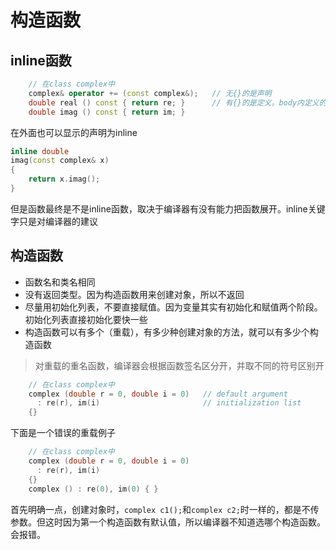 # 构造函数

## inline函数

```cpp
    // 在class complex中
    complex& operator += (const complex&);   // 无{}的是声明
    double real () const { return re; }      // 有{}的是定义。body内定义的函数会建议inline
    double imag () const { return im; }
```

在外面也可以显示的声明为inline

```cpp
inline double
imag(const complex& x)
{
    return x.imag();
}
```

但是函数最终是不是inline函数，取决于编译器有没有能力把函数展开。inline关键字只是对编译器的建议

## 构造函数

- 函数名和类名相同
- 没有返回类型。因为构造函数用来创建对象，所以不返回
- 尽量用初始化列表，不要直接赋值。因为变量其实有初始化和赋值两个阶段。初始化列表直接初始化要快一些
- 构造函数可以有多个（重载），有多少种创建对象的方法，就可以有多少个构造函数

> 对重载的重名函数，编译器会根据函数签名区分开，并取不同的符号区别开

```cpp
    // 在class complex中
    complex (double r = 0, double i = 0)   // default argument
      : re(r), im(i)                       // initialization list
    {}
```

下面是一个错误的重载例子

```cpp
    // 在class complex中
    complex (double r = 0, double i = 0)
      : re(r), im(i)
    {}
    complex () : re(0), im(0) { }
```

首先明确一点，创建对象时，`complex c1();`和`complex c2;`时一样的，都是不传参数。但这时因为第一个构造函数有默认值，所以编译器不知道选哪个构造函数。会报错。
